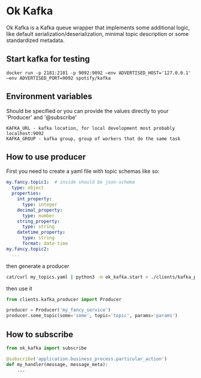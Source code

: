 # Ok Kafka

Ok Kafka is a Kafka queue wrapper that implements some additional logic, like
default serialization/deserialization, minimal topic description or some
standardized metadata.

## Start kafka for testing
`docker run -p 2181:2181 -p 9092:9092 —env ADVERTISED_HOST='127.0.0.1' —env ADVERTISED_PORT=9092 spotify/kafka`

## Environment variables
Should be specified or you can provide the values directly to your 'Producer' and '@subscribe'
```
KAFKA_URL - kafka location, for local development most probably localhost:9092
KAFKA_GROUP - kafka group, group of workers that do the same task
```

## How to use producer
First you need to create a yaml file with topic schemas like so:
```yaml
my.fancy.topic1:  # inside should be json-schema
  type: object
  properties:
    int_property:
      type: integer
    decimal_property:
      type: number
    string_property:
      type: string
    datetime_property:
      type: string
      format: date-time
my.fancy.topic2:
  ...
```

then generate a producer
```sh
cat/curl my_topics.yaml | python3 -m ok_kafka.start > ./clients/kafka_producer.py
```

then use it
```python
from clients.kafka_producer import Producer

producer = Producer('my_fancy_service')
producer.some_topic(some='some', topic='topic', params='params')
```

## How to subscribe
```python
from ok_kafka import subscribe

@subscribe('application.business_process.particular_action')
def my_handler(message, message_meta):
    ...
```
